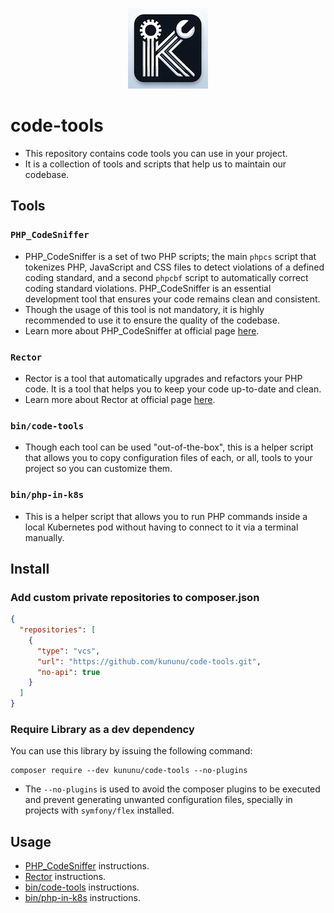 <p align="center">
  <img src="/docs/code-tools-logo.png" alt="Brancher"/>
</p>

# code-tools

- This repository contains code tools you can use in your project.  
- It is a collection of tools and scripts that help us to maintain our codebase.

## Tools
### `PHP_CodeSniffer`
- PHP_CodeSniffer is a set of two PHP scripts; the main `phpcs` script that tokenizes PHP, JavaScript and CSS files to detect violations of a defined coding standard, and a second `phpcbf` script to automatically correct coding standard violations. PHP_CodeSniffer is an essential development tool that ensures your code remains clean and consistent.
- Though the usage of this tool is not mandatory, it is highly recommended to use it to ensure the quality of the codebase.
- Learn more about PHP_CodeSniffer at official page [here](https://github.com/PHPCSStandards/PHP_CodeSniffer/wiki).

### `Rector`
- Rector is a tool that automatically upgrades and refactors your PHP code. It is a tool that helps you to keep your code up-to-date and clean.
- Learn more about Rector at official page [here](https://getrector.com/documentation).

### `bin/code-tools`
- Though each tool can be used "out-of-the-box", this is a helper script that allows you to copy configuration files of each, or all, tools to your project so you can customize them.

### `bin/php-in-k8s`
- This is a helper script that allows you to run PHP commands inside a local Kubernetes pod without having to connect to it via a terminal manually.

## Install

### Add custom private repositories to composer.json

```json
{
  "repositories": [
    {
      "type": "vcs",
      "url": "https://github.com/kununu/code-tools.git",
      "no-api": true
    }
  ]
}
```

### Require Library as a dev dependency

You can use this library by issuing the following command:

```console
composer require --dev kununu/code-tools --no-plugins
```
- The `--no-plugins` is used to avoid the composer plugins to be executed and prevent generating unwanted configuration files, specially in projects with `symfony/flex` installed.

## Usage
- [PHP_CodeSniffer](docs/CodeSniffer/README.md) instructions.
- [Rector](docs/Rector/README.md) instructions.
- [bin/code-tools](docs/CodeTools/README.md) instructions.
- [bin/php-in-k8s](docs/PhpInK8s/README.md) instructions.